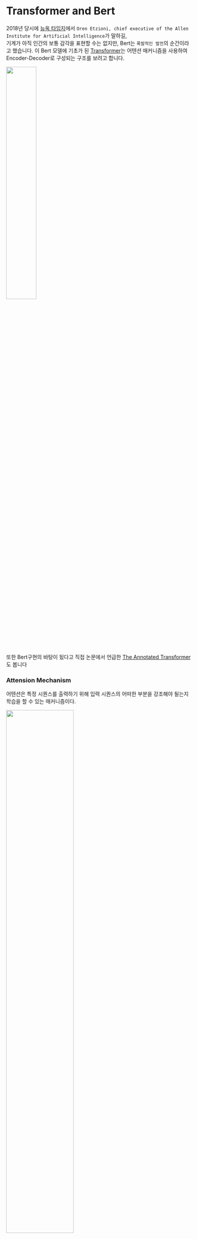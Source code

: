 # Transformer and Bert

2018년 당시에 [뉴옥 타임지]에서 `Oren Etzioni, chief executive of the Allen Institute for Artificial Intelligence`가 말하길,  
기계가 아직 인간의 보통 감각을 표현할 수는 없지만, Bert는 `폭발적인 발전`의 순간이라고 했습니다.
이 Bert 모델에 기초가 된 [Transformer]는 어텐션 매커니즘을 사용하여 Encoder-Decoder로 구성되는 구조를 보려고 합니다.

<img src="https://github.com/indexxlim/indexxlim.github.io/blob/main/diary.py/machine_learning/paper/images/transformers/1_1_bert_transformer.png?raw=true" itemprop="image" width="40%">

또한 Bert구현의 바탕이 됬다고 직접 논문에서 언급한 [The Annotated Transformer]도 봅니다

[뉴옥 타임지]: https://www.nytimes.com/2018/11/18/technology/artificial-intelligence-language.html 
[Transformer]: https://arxiv.org/abs/1706.03762
[The Annotated Transformer]: https://nlp.seas.harvard.edu/2018/04/03/attention.html


### Attension Mechanism

어텐션은 특정 시퀀스를 출력하기 위해 입력 시퀀스의 어떠한 부분을 강조해야 될는지 학습을 할 수 있는 매커니즘이다.

<img src="https://github.com/indexxlim/indexxlim.github.io/blob/main/diary.py/machine_learning/paper/images/transformers/4_1_transformer.png?raw=true" itemprop="image" width="60%">

어탠션 메커니즘은 간단히 말해서 특정 단어를 강조하는 것이다. 입력 시퀀스 중에서 특정 단어와 다른 단어가 시퀀스에서 출현시 강조되는 것이며, 그러한 강조 정보가 입력 시퀀스에 적용되어서 디코더에 입력되고, 매 디코더 시퀀스마다 이러한 계산이 진행되며 수많은 문장이 학습되면서 인코더 디코더에 입력되는 단어들의 상호간의 컨텍스트가 학습이 되는 구조이다.


<img src="https://github.com/indexxlim/indexxlim.github.io/blob/main/diary.py/machine_learning/paper/images/transformers/4_2_transformer.png?raw=true" itemprop="image" width="60%">

$$score(s_t, h_i )= s_t^T h_i 
\\e^t=[s_t^T h_1,…,s_t^T h_N]
\\a^t=softmax(e^t)
\\c_t = \sum_{i=1}^{N}a_i^t  h_i$$

원 논문에서는 t를 현재시점이라고 할 때, 인코더 출력벡터(s)와 은닉 상태 벡터(h)를 내적한 후에 소프트맥스(softmax)를 한다면 이를 어텐션 분포(attention distribution), 각각의 값을 어텐션 가중치(attention weight)라고 합니다. 이 가중치를 모두 더한다면 최종 출력 어텐션 값(attention value)이자 `문맥 벡터(context vector)`라고 정의한다. 그 후 실제 예측을 위해 어텐션 벡터와 인코더 출력벡터를 결합(concatenate)시켜 예측한다.



```python
import numpy as np
import torch
import torch.nn as nn
import torch.nn.functional as F
import math, copy, time
from torch.autograd import Variable
import matplotlib.pyplot as plt
import seaborn
seaborn.set_context(context="talk")
%matplotlib inline
```

## Transformer 

트랜스포머는 전반적인 시퀀스 전달 모델은 인코더와 디코더를 포함하는 복잡한 순환(recurrent) 또는 합성곱(convolution)을 기반으로 한다. 최고의 성능의 모델들은 또한 어텐션([attention]) 을 통해 인코더와 디코더를 연결하는데, 새로운 단순한 네트워크 아키텍처인 트랜스포머를 오로지 `어텐션 메커니즘`에 기초하고, recurrent와 convolution를 사용하지 않는다. 논문에서는 2가지 번역 작업 실험에서 모델은 병렬적이고 동시에 품질이 우수하다는 것을 보여줬다.

<img src="https://github.com/indexxlim/indexxlim.github.io/blob/main/diary.py/machine_learning/paper/images/transformers/1_transformer.png?raw=true" itemprop="image" width="60%">


[Attention]: https://arxiv.org/abs/1409.0473


### Positional Encoding

해당 모델에서는 순환(recurrence)이나  합성곱(convolution)을 전혀 사용하지 않았기 때문에, 반드시 위치 정보를 넣어줘야 한다.  따라서 positional encoding을 사용해서 입력 임베딩에 위치 정보를 넣어준다. 각 위치에 대해서 임베딩과 동일한 차원을 가지도록 인코딩을  해준 뒤 그 값을 임베딩값과 더해서 사용한다.

<img src="https://github.com/indexxlim/indexxlim.github.io/blob/main/diary.py/machine_learning/paper/images/transformers/8_transformer.png?raw=true" itemprop="image" width="60%">

positional encoding에는 여러 방법이 있지만 여기서는 입력 문장길이에 대한 제약사항을 줄이리 위해 sin, cos 함수를 사용해서 정형파로 구현해서 사용했다.
각 위치 pos와 dimension i에 대한 positional encoding값은 다음과 같이 구한다.

$${PE}_{(pos,2i)}=sin⁡(pos/10000^{2i/d_{model}})
\\{PE}_{(pos,2i+1)}=cos⁡(pos/10000^{2i/{d}_{model} })$$


```python
class PositionalEncoding(nn.Module):
    "Implement the PE function."
    def __init__(self, d_model, dropout, max_len=5000):
        super(PositionalEncoding, self).__init__()
        self.dropout = nn.Dropout(p=dropout)
        
        # Compute the positional encodings once in log space.
        pe = torch.zeros(max_len, d_model)
        position = torch.arange(0, max_len).unsqueeze(1)
        div_term = torch.exp(torch.arange(0, d_model, 2) *
                             -(math.log(10000.0) / d_model))
        pe[:, 0::2] = torch.sin(position * div_term)
        pe[:, 1::2] = torch.cos(position * div_term)
        pe = pe.unsqueeze(0)
        self.register_buffer('pe', pe)
        
    def forward(self, x):
        x = x + Variable(self.pe[:, :x.size(1)], 
                         requires_grad=False)
        return self.dropout(x)

```


```python
plt.figure(figsize=(15, 5))
pe = PositionalEncoding(20, 0)
y = pe.forward(Variable(torch.zeros(1, 100, 20)))
plt.plot(np.arange(100), y[0, :, 4:8].data.numpy())
plt.legend(["dim %d"%p for p in [4,5,6,7]])
None
```


    
![png](transformer_files/transformer_7_0.png)
    


### Positional Encoding Bert
이에 반해 bert에서는 입력 token embedding과 Position Embeddings, Segment Embeddings, 추가해 각각의 임베딩, 즉 3개의 임베딩을 합산하여 입력으로 사용한다. 여기서 Segment는 Bert의 특성상 2개의 문장을 사용하는데 그 문장을 구분하는 벡터이다.

<img src="https://github.com/indexxlim/indexxlim.github.io/blob/main/diary.py/machine_learning/paper/images/transformers/bert_Embedding.png?raw=true" itemprop="image" width="70%">



## Encoder & Decoder

<img src="https://github.com/indexxlim/indexxlim.github.io/blob/main/diary.py/machine_learning/paper/images/transformers/5_1_transformer.png?raw=true" itemprop="image" width="50%">

출력은 모두 512차원

### Encoder

인코더는 동일한 계층(layer)가 N개 반복되는 형태인데, 원 논문에서는 6번 반복했다. Encoder는 계층은 두개의  하위 계층(sub-layer)로 구성된다. 첫 하위 계층은 멀티헤드(multi-head) 자가 어텐션 메커니즘(self-attention mechanism)이고 두번째는 간단하게 점별수렴(point-wise)하는 완전연결층(fc-layer)이. 그리고 모델 전체적으로 각 하위 계층에 RC([residual connection])가 전달되고, 이는 역전파가 계산되어 경사 하강이 될 때 원본 값을  더한후에 오차(Loss)가 계산된다. 그 후 계층  값을 레이어 정규화([Layer Normalization])한다. 즉 각 하위 계층은 결과에 대해 잔차  값을 더하고 그 값을 레이어 정규화 한 값이 출력으로 나오게 된다.

### Decoder

디코더도 인코더와 마찬가지로 동일한 계층이 N개 반복되는 형태이고 6번 반복한다. 그러나 반복되는 계층은 인코더와는 다르게 3개의 하위 계층으로 구성되어 있는데, 2개는 기존의 인코더의 하위 계층과 동일하고 나머지 하나는 인코더의 출력에 대해 멀티헤드 어텐션을  계산하는 하위 계층이 추가됬고 RC와 정규화가 이루어진다. 그리고 자가 어텐션은 인코더와는 약간 다르게 마스킹(masking)을 추가했는데, 자가 어텐션을 할 때 현재 위치보다 뒤에 있는 단어는 변하지 못하도록 마스킹을 추가해줬다. 다른위치의 단어는 auto-regressive한 특성을 이용해 알고 있는 정보로만 계산한다.

<img src="https://github.com/indexxlim/indexxlim.github.io/blob/main/diary.py/machine_learning/paper/images/transformers/5_2_transformer.png?raw=true" itemprop="image" width="50%">

[Residual Connection]: https://arxiv.org/abs/1603.05027
[Layer Normalization]: https://arxiv.org/abs/1607.06450  



```python
class EncoderLayer(nn.Module):
    "Encoder is made up of self-attn and feed forward (defined below)"
    def __init__(self, size, self_attn, feed_forward, dropout):
        super(EncoderLayer, self).__init__()
        self.self_attn = self_attn
        self.feed_forward = feed_forward
        self.sublayer = clones(SublayerConnection(size, dropout), 2)
        self.size = size

    def forward(self, x, mask):
        "Follow Figure 1 (left) for connections."
        x = self.sublayer[0](x, lambda x: self.self_attn(x, x, x, mask))
        return self.sublayer[1](x, self.feed_forward)

class DecoderLayer(nn.Module):
    "Decoder is made of self-attn, src-attn, and feed forward (defined below)"
    def __init__(self, size, self_attn, src_attn, feed_forward, dropout):
        super(DecoderLayer, self).__init__()
        self.size = size
        self.self_attn = self_attn
        self.src_attn = src_attn
        self.feed_forward = feed_forward
        self.sublayer = clones(SublayerConnection(size, dropout), 3)
 
    def forward(self, x, memory, src_mask, tgt_mask):
        "Follow Figure 1 (right) for connections."
        m = memory
        x = self.sublayer[0](x, lambda x: self.self_attn(x, x, x, tgt_mask))
        x = self.sublayer[1](x, lambda x: self.src_attn(x, m, m, src_mask))
        return self.sublayer[2](x, self.feed_forward)    
```


### RC([Residual Connection])

각 인코더와 디코더는 [residual connection]

[residual connection]을 수식으로 나타낸다면 
$y_l=h(x_l)+F(x_l,W_l )$  
여기서 $f(y_l)$는 ${x}_{l+1}$의 항등함수고 $h(x_l )$는 $x_l$ 로 맵핑된다.

이 때,  $x_{(l+1)}$  ≡  $y_l$ 라고한다면,
$x_{(l+1)}=x_l+F(x_l,W_l )$ 이고  
재귀적으로 $(x_{(l+2)}=x_{(l+1)}+F(x_{(l+1)},W_{(l+1)}) =x_l+ F(x_l, W_l)+F(x_{(l+1)},W_{(l+1)}), etc.).$

$$x_L=x_l+\sum\limits^{L-1}_{i=1}F(x_i,W_i)$$
이 식을 미분하면 $\frac{∂ε}{∂x_l}=\frac{∂ε}{∂x_L} \frac{∂x_L}{∂x_l}  = \frac{∂ε}{∂x_L}  (1+\frac{∂}{∂x_l} \sum\limits^{L-1}_{i=1}  F(x_i,W_i))$

여기서 $\frac{∂ε}{∂x_L}$ 는 모든 레이어에 적용 되고,  F가 0이 되는 경우는 희박하기 때문에 가중치 $ε$ 가 매우 작더라도 `Vanishing Gradient`되는 경우는 거의 없다.

[Residual Connection]: https://arxiv.org/abs/1603.05027


```python
class SublayerConnection(nn.Module):
    """
    A residual connection followed by a layer norm.
    Note for code simplicity the norm is first as opposed to last.
    """
    def __init__(self, size, dropout):
        super(SublayerConnection, self).__init__()
        self.norm = LayerNorm(size)
        self.dropout = nn.Dropout(dropout)

    def forward(self, x, sublayer):
        "Apply residual connection to any sublayer with the same size."
        return x + self.dropout(sublayer(self.norm(x)))
```

### Scaled Dot-Product Attention

<img src="https://github.com/indexxlim/indexxlim.github.io/blob/main/diary.py/machine_learning/paper/images/transformers/6_1_transformer.png?raw=true" itemprop="image" width="50%">

해당 어텐션의 입력은 3가지이다. D개  차원을 가지는 queries(Q)와 keys(K), values(V)로 구성된다. 먼저 Q는 주로 디코더의 은닉 상태 벡터, K는 인코더의 은닉 상태 벡터, V는 K에 정렬 모델(alignment model)로 계산된 어텐션 가중치이다.  
- Query: query는 다른 모든 단어에 대해 점수를 매기기 위해 사용되는 현재 단어의 표현이다(키 사용). 우리는 현재 진행중인 프로세스 토큰의 질의에만 신경을 쓴다.  
- Key: key 벡터는 세그먼트에 있는 모든 단어에 대한 라벨과 같다. 관련된 단어들을 찾을 때 매칭된다.  
- Value: value 벡터는 실제 단어 표현이다. 각 단어가 얼마나 관련이 있는지 계산되었을 떄, value를 이용해서 현재 단어의 가중치를 계산한다.

비유를 하자면, query는 연구하고 있는 주제를 가지고 있는 메모라고 한다면, key는 캐비닛 안에 있는 폴더의 태그라고 할 때, 
태그를 스티커 메모와 일치시키면, 폴더의 내용은 value. 이 떄, 하나의 값만 찾는 것이 아니라 폴더의 혼합된 값의 조합을 찾은 후 query 벡터와 각 키 vector를 곱한 값이 각 폴더의 점수이다.  
즉, 하나의 query에 대해 모든 key들과 내적을 한 뒤 각 값을 k의 차원수인 $\sqrt{d}_{k}$로 나눠주면서 스케일링한다. 그리고 소프트맥스 함수를 씌운 후 마지막으로 값을 곱합다.
$\  Attension(Q, K, V)=softmax(\frac{(QK^T)}{√(d_k)})V$

<img src="https://github.com/indexxlim/indexxlim.github.io/blob/main/diary.py/machine_learning/paper/images/transformers/6_3_transformer.png?raw=true" itemprop="image" width="50%">


### Multi-Head Attention

<img src="https://github.com/indexxlim/indexxlim.github.io/blob/main/diary.py/machine_learning/paper/images/transformers/7_1_transformer.png?raw=true" itemprop="image" width="50%">

Query, key, value 들에 각각 다른 학습된 선형  투영(linear projection)을 h번 수행한다. 즉, 동일한 Q,K,V에 각각 다른 weight matrix W를 곱합니다. 그 후 각각 어텐션을 병합(concatenate)한다.

$$MultiHead(Q,K,V)=Concat(head_1,…,head_h)W^o
\\ where head_i=Attention(QW_i^Q,KW_i^K,VW_i^V)  $$

어텐션  레이어가  h개 씩으로 나눠짐에 따라 모델은 여러 개의 표현 공간(representation subspaces)들을 가지게 해주는데, Query, key, Value weight 행렬들은 학습이 된 후 각각의 입력벡터들에게 곱해져 벡터들을단어의 정보에 맞추어 투영시키게 된다.

<img src="./images/transformers/7_3_transformer.png" itemprop="image">

###  Position-wise Feed-Forward Networks

어텐션 하위 계층에서 fully connected feed-forward network로 진행하는 과정이고 두개의 선형 회귀으로 구성되어 있다.

$\ FFN(x)=max⁡(0,xW1+b1)W2+b2FFN(x)=max⁡(0,xW1+b1)W2+b2$

두 레이어 사이에 Trasformer는 ReLU 함수를 Bert는 erf off [GELU]를 사용한다.

<img src="https://github.com/indexxlim/indexxlim.github.io/blob/main/diary.py/machine_learning/paper/images/transformers/gelu_relu.png?raw=true" itemprop="image" width="50%">


[GELU]: https://arxiv.org/abs/1606.08415



```python
def gelu(x):
    cdf = 0.5 * (1.0 + torch.erf(x / np.sqrt(2.0)))
    return x * cdf
```



## Why Self-Attention 

원 논문에서는 이 모델에서 순환나  합성곱을 사용하지 않고 자가 어탠션(self-attention)만을 사용한 이유에 대해서 알아보면, 3가지 이유로 자가 어탠션을 선택했다

1. 레이어당 전체 연산량이 줄어든다(시간복잡도).

2. 병렬화가 가능한 연산량이 늘어난다.

3. 거리가 먼 단어들의 종속성(long-range 또는 long-term dependency)때문

그리고 위의 3가지 외에 또 다른 이유는 어탠션을 사용하면 모델 자체의 동작을 해석하기 쉬워진다(interpretable). 어탠션 하나의 동작 뿐만 아니라 multi-head의 동작 또한 어떻게 동작하는지 이해하기 쉽다는 장점이 있다.


<img src="https://github.com/indexxlim/indexxlim.github.io/blob/main/diary.py/machine_learning/paper/images/transformers/9_transformer.png?raw=true" itemprop="image">

### reference 

•[Transformer]  
•[Bert]  
•[Attention]  
•[Residual Connection]  
•[Layer Normalization]  
•[Label Smoothing]

•[The Illustrated Transformer](https://jalammar.github.io/illustrated-transformer/)  
•[The Illustrated GPT-2 (Visualizing Transformer Language Models)](http://jalammar.github.io/illustrated-gpt2/#part-2-illustrated-self-attention)
•[https://pozalabs.github.io/transformer/](https://pozalabs.github.io/transformer/)  
•[http://freesearch.pe.kr/archives/4876#easy-footnote-bottom-2-4876](http://freesearch.pe.kr/archives/4876)  
•[https://wikidocs.net/22893](https://wikidocs.net/22893)  
•http://docs.likejazz.com/bert/

[Transformer]: https://arxiv.org/abs/1706.03762
[Bert]: https://arxiv.org/abs/1810.04805  
[Attention]: https://arxiv.org/abs/1409.0473
[Residual Connection]: https://arxiv.org/abs/1603.05027
[Layer Normalization]: https://arxiv.org/abs/1607.06450  
[Label Smoothing]: https://arxiv.org/pdf/1512.00567.pdf
[뉴옥 타임지]: https://www.nytimes.com/2018/11/18/technology/artificial-intelligence-language.html 



```python

```


```python

```

# BERT extention

### Bidirectional
저자는 unidirectional은 token-level에서 단점이 된다고 한다. GPT 같은 unidirectional 한 모델, 즉 모든 토큰은 이전 토큰만 참고할 수 있는 auto-regressive 모델과는 달리 BERT의 경우 이전과 이후의 정보를 모두 활용한다. 계산량도 물론 2배.

### Masked Language Model
은 문장의 다음 단어를 예측하는 것이 아니라 문장내 랜덤한 단어를 마스킹하고 이를 예측하도록 하는 방식으로 Word2Vec의 CBOW 모델과 유사하다. 하지만 MLM은 Context 토큰을 Center 토큰이 되도록 학습하고 Weights를 벡터로 갖는 CBOW와 달리, 마스킹된 토큰을 맞추도록 학습한 결과를 직접 벡터로 갖기 때문에 보다 직관적인 방식으로 볼 수 있다. 마스킹은 전체 단어의 15% 정도만 진행하며, 그 중에서도 모든 토큰을 마스킹 하는게 아니라 80% 정도만 <MASK>로 처리하고 10%는 랜덤한 단어, 나머지 10%는 정상적인 단어를 그대로 둔다.

### Next Sentence Prediction(NSP)

Bert는 2문장을 입력으로 넣을 때, ```[cls] 문장 [sep] 문장``` 형식을 입력으로 사용한다. 원저자 no NSP라면 Accuracy가 0.5정도 떨어진다고 하는데, 반론을 펼치는 논문도 많으므로 넘어간다.

### Effect of Model Size

Bert Base의 모델은 L=12, H=768, A=12 110M parameter  
Large 모델은 L=24, H=1024, A,16      340M parameter

다른 bi-LSTM([context2vec]) 같은 경우 히든벡터의 차원수를 200에서 600까지 올리는것은 유의미했지만 1000까지 올리는 것은 도움이 되지 않았다.  
반면 transformer는 대용량 모델의 학습을 가능케 한다.


[context2vec]: https://www.aclweb.org/anthology/K16-1006.pdf


```python

```
